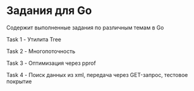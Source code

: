 # Задания для Go

Содержит выполненные задания по различным темам в Go 

Task 1 - Утилита Tree 

Task 2 - Многопоточность 

Task 3 - Оптимизация через pprof 

Task 4 - Поиск данных из xml, передача через GET-запрос, тестовое покрытие 
